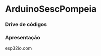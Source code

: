 # ArduinoSescPompeia


<h3>Drive de códigos</h3>
<a href="https://drive.google.com/drive/folders/1UhU32xJZEcHGRwxVg0Micw0Ssgh8YIiU"> </a>

<h3>Apresentação</h3>
<a href="https://www.canva.com/design/DAGAACPGOfc/LP3Uy4w5fd70kOBJyGiB9g/view?utm_content=DAGAACPGOfc&utm_campaign=designshare&utm_medium=link&utm_source=editor"> </a>


esp32io.com
